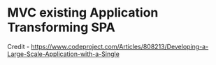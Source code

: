 # MVC existing Application Transforming SPA
Credit - 
https://www.codeproject.com/Articles/808213/Developing-a-Large-Scale-Application-with-a-Single
